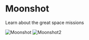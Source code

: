 # Moonshot
Learn about the great space missions

![Moonshot](https://github.com/nemag06/Moonshot/assets/118446028/8ca94ba2-243e-4350-b315-7d7d8c0e12dd)
![Moonshot2](https://github.com/nemag06/Moonshot/assets/118446028/06598946-b58b-4367-8d82-c7ae8ed8c96e)

